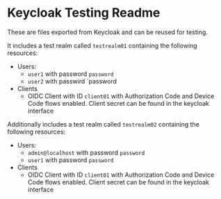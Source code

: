 <!--
SPDX-FileCopyrightText: 2025 Mads R. Havmand <mads@v42.dk>

SPDX-License-Identifier: AGPL-3.0-only
-->

# Keycloak Testing Readme

These are files exported from Keycloak and can be reused for testing.

It includes a test realm called `testrealm01` containing the following
resources:

- Users:
  - `user1` with password `password`
  - `user2` with passwird `password
- Clients
  - OIDC Client with ID `client01` with Authorization Code and Device Code
    flows enabled. Client secret can be found in the keycloak interface

Additionally includes a test realm called `testrealm02` containing the following
resources:

- Users:
  - `admin@localhost` with password `password`
  - `user1` with password `password`
- Clients
  - OIDC Client with ID `client01` with Authorization Code and Device Code
    flows enabled. Client secret can be found in the keycloak interface
